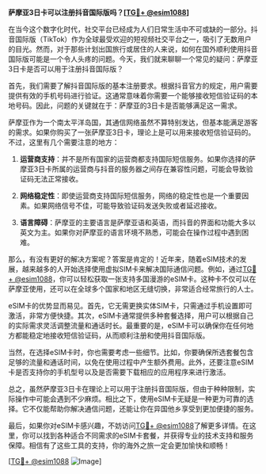 **萨摩亚3日卡可以注册抖音国际版吗？[[TG💪+ @esim1088](https://t.me/s/esim1088)]**

在当今这个数字化时代，社交平台已经成为人们日常生活中不可或缺的一部分。抖音国际版（TikTok）作为全球最受欢迎的短视频社交平台之一，吸引了无数用户的目光。然而，对于那些计划出国旅行或居住的人来说，如何在国外顺利使用抖音国际版可能是一个令人头疼的问题。今天，我们就来聊聊一个常见的疑问：萨摩亚3日卡是否可以用于注册抖音国际版？

首先，我们需要了解抖音国际版的基本注册要求。根据抖音官方的规定，用户需要提供有效的手机号码进行验证。这通常意味着你需要一个能够接收短信验证码的本地号码。因此，问题的关键就在于：萨摩亚的3日卡是否能够满足这一需求。

萨摩亚作为一个南太平洋岛国，其通信网络虽然不算特别发达，但基本能满足游客的需求。如果你购买了一张萨摩亚3日卡，理论上是可以用来接收短信验证码的。不过，这里有几个需要注意的地方：

1. **运营商支持**：并不是所有国家的运营商都支持国际短信服务。如果你选择的萨摩亚3日卡所属的运营商与抖音的服务器之间存在兼容性问题，可能会导致验证码无法正常接收。

2. **网络稳定性**：即使运营商支持国际短信服务，网络的稳定性也是一个重要因素。如果网络信号不佳，可能导致验证码发送失败或者延迟接收。

3. **语言障碍**：萨摩亚的主要语言是萨摩亚语和英语，而抖音的界面和功能大多以英文为主。如果你对萨摩亚的语言环境不熟悉，可能会在操作过程中遇到困难。

那么，有没有更好的解决方案呢？答案是肯定的！近年来，随着eSIM技术的发展，越来越多的人开始选择使用虚拟SIM卡来解决国际通信问题。例如，通过[TG💪+ @esim1088](https://t.me/s/esim1088)，你可以轻松获取一张支持多国漫游的eSIM卡。这种卡不仅可以在萨摩亚使用，还可以在全球多个国家和地区无缝切换，非常适合经常旅行的人士。

eSIM卡的优势显而易见。首先，它无需更换实体SIM卡，只需通过手机设置即可激活，非常方便快捷。其次，eSIM卡通常提供多种套餐选择，用户可以根据自己的实际需求灵活调整流量和通话时长。最重要的是，eSIM卡可以确保你在任何地方都能稳定地接收短信验证码，从而顺利注册和使用抖音国际版。

当然，在选择eSIM卡时，你也需要考虑一些细节。比如，你要确保所选套餐包含足够的流量和通话时间，以免在使用过程中产生额外费用。此外，还要注意eSIM卡是否支持你的手机型号以及是否需要下载相应的应用程序来进行激活。

总之，虽然萨摩亚3日卡在理论上可以用于注册抖音国际版，但由于种种限制，实际操作中可能会遇到不少麻烦。相比之下，使用eSIM卡无疑是一种更为可靠的选择。它不仅能帮助你解决通信问题，还能让你在异国他乡享受到更加便捷的服务。

最后，如果你对eSIM卡感兴趣，不妨访问[TG💪+ @esim1088](https://t.me/s/esim1088)了解更多详情。在这里，你可以找到各种适合不同需求的eSIM卡套餐，并获得专业的技术支持和服务保障。相信有了这些工具的支持，你的海外之旅一定会更加愉快和顺畅！

[[TG💪+ @esim1088](https://t.me/s/esim1088) ![Image](https://i.postimg.cc/4NQfJmqS/Snipaste-2025-05-13-00-14-12.png)]